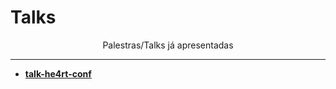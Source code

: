 # Talks

<p align="center">
    Palestras/Talks já apresentadas
</p>

---

- [**talk-he4rt-conf**](https://github.com/beatrizoliveiira/talk-he4rt-conf)
